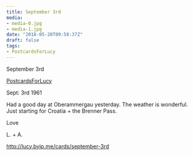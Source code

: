 ```yaml
---
title: September 3rd
media:
- media-0.jpg
- media-1.jpg
date: "2018-05-20T09:58:37Z"
draft: false
tags:
- PostcardsForLucy
---
```

September 3rd

[PostcardsForLucy](/tags/postcardsforlucy) 

Sept: 3rd 1961



Had a good day at Oberammergau yesterday. The weather is wonderful. Just starting for Croatia + the Brenner Pass.



Love



L. + A.



http://lucy.byjp.me/cards/september-3rd
